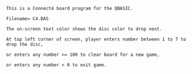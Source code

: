     This is a Connect4 board program for the QBASIC.
    
    Filename= C4.BAS

    The on-screen text color shows the disc color to drop next.

    At top left corner of screen, player enters number between 1 to 7 to drop the disc,

    or enters any number >= 100 to clear board for a new game,

    or enters any number < 0 to exit game.
